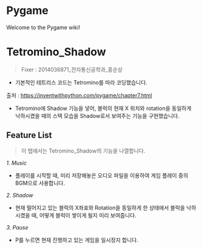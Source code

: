 # Pygame

Welcome to the Pygame wiki!

# Tetromino_Shadow

> Fixer : 2014036871_전자통신공학과_홍순상

- 기본적인 테트리스 코드는 Tetromino를 따라 코딩했습니다.

출처 : https://inventwithpython.com/pygame/chapter7.html

- Tetromino에 Shadow 기능을 넣어, 블럭의 현재 X 위치와 rotation을 동일하게 낙하시켰을 때의 스택 모습을 Shadow로서 보여주는 기능을 구현했습니다.

## Feature List

> 이 탭에서는 Tetromino_Shadow의 기능을 나열합니다.

_1. Music_

- 플레이를 시작할 때, 미리 저장해놓은 오디오 파일을 이용하여 게임 플레이 중의 BGM으로 사용합니다.

_2. Shadow_

- 현재 떨어지고 있는 블럭의 X좌표와 Rotation을 동일하게 한 상태에서 블럭을 낙하시켰을 때, 어떻게 블럭이 쌓이게 될지 미리 보여줍니다.

_3. Pause_

- P를 누르면 현재 진행하고 있는 게임을 일시정지 합니다.
